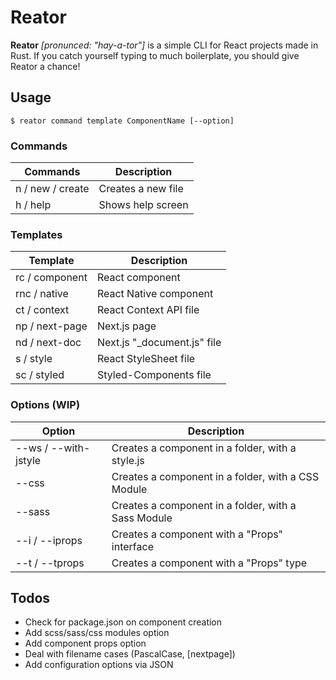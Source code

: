 # Reator

**Reator** _[pronunced: "hay-a-tor"]_ is a simple CLI for React projects made in Rust.
If you catch yourself typing to much boilerplate, you should give Reator a chance!

## Usage

```
$ reator command template ComponentName [--option]
```

### Commands

| Commands         | Description        |
| ---------------- | ------------------ |
| n / new / create | Creates a new file |
| h / help         | Shows help screen  |

### Templates

| Template       | Description                  |
| -------------- | ---------------------------- |
| rc / component | React component              |
| rnc / native   | React Native component       |
| ct / context   | React Context API file       |
| np / next-page | Next.js page                 |
| nd / next-doc  | Next.js "\_document.js" file |
| s / style      | React StyleSheet file        |
| sc / styled    | Styled-Components file       |

### Options (WIP)

| Option               | Description                                         |
| -------------------- | --------------------------------------------------- |
| --ws / --with-jstyle | Creates a component in a folder, with a style.js    |
| --css                | Creates a component in a folder, with a CSS Module  |
| --sass               | Creates a component in a folder, with a Sass Module |
| --i / --iprops       | Creates a component with a "Props" interface        |
| --t / --tprops       | Creates a component with a "Props" type             |

## Todos

- Check for package.json on component creation
- Add scss/sass/css modules option
- Add component props option
- Deal with filename cases (PascalCase, [nextpage])
- Add configuration options via JSON
